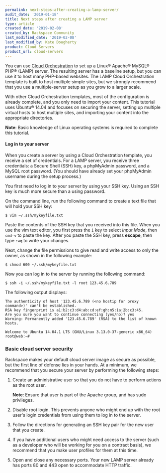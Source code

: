 ```yaml
---
permalink: next-steps-after-creating-a-lamp-server/
audit_date: '2019-01-18'
title: Next steps after creating a LAMP server
type: article
created_date: '2019-02-08'
created_by: Rackspace Community
last_modified_date: '2019-02-08'
last_modified_by: Kate Dougherty
product: Cloud Servers
product_url: cloud-servers
---
```

You can use [Cloud
Orchestration](/support/how-to/quick-set-up-with-rackspace-cloud-orchestration/) to
set up a Linux&reg; Apache&reg; MySQL&reg; PHP&reg; (LAMP) server. The
resulting server has a baseline setup, but you can use it to host many 
PHP-based websites. The LAMP Cloud Orchestration template is built to host
multiple simple sites, but we strongly recommend that you use a 
multiple-server setup as you grow to a larger scale.

With other Cloud Orchestration templates, most of the configuration is already
complete, and you only need to import your content. This tutorial uses
Ubuntu&reg; 14.04 and focuses on securing the server, setting up multiple
virtual hosts to host multiple sites, and importing your content into the
appropriate directories.

**Note**: Basic knowledge of Linux operating systems is required to complete
this tutorial.

#### Log in to your server

When you create a server by using a Cloud Orchestration template, you receive
a set of credentials. For a LAMP server, you receive three credentials: a
Secure Shell (SSH) key, a phpMyAdmin password, and a MySQL root password. (You
should have already set your phpMyAdmin username during the setup process.)

You first need to log in to your server by using your SSH key. Using an SSH
key is much more secure than a using password.

On the command line, run the following command to create a text file that
will hold your SSH key:

    $ vim ~/.ssh/mykeyfile.txt

Paste the contents of the SSH key that you received into this file. When you
use the vim text editor, you first press the `i` key to select _Input Mode_,
then `cmd-v` to paste the key. After you paste the SSH key, press **escape**,
then type `:wq` to write your changes.

Next, change the file permissions to give read and write access to only the
owner, as shown in the following example:

    $ chmod 600 ~/.ssh/mykeyfile.txt

Now you can log in to the server by running the following command:

    $ ssh -i ~/.ssh/mykeyfile.txt -l root 123.45.6.789

The following output displays:

    The authenticity of host '123.45.6.789 (<no hostip for proxy command>)' can't be established.
    RSA key fingerprint is a1:b2:c3:d4:ab:cd:ef:gh:m5:1a:2b:c3:45.
    Are you sure you want to continue connecting (yes/no)? yes
    Warning: Permanently added '123.45.6.789' (RSA) to the list of known hosts.

    Welcome to Ubuntu 14.04.1 LTS (GNU/Linux 3.13.0-37-generic x86_64)
    root@web:~#

### Basic cloud server security

Rackspace makes your default cloud server image as secure as possible, but the
first line of defense lies in your hands. At a minimum, we recommend that you
secure your server by performing the following steps:

1. Create an administrative user so that you do not have to perform actions
   as the root user.

   **Note**: Ensure that user is part of the Apache group, and has sudo
   privileges.

2. Disable root login. This prevents anyone who might end up with the root
   user's login credentials from using them to log in to the server.
3. Follow the directions for generating an SSH key pair for the new user that
   you create.
4. If you have additional users who might need access to the server (such as a
   developer who will be working for you on a contract basis), we recommend
   that you make user profiles for them at this time.
5. Open and close any necessary ports. Your new LAMP server already has ports
   80 and 443 open to accommodate HTTP traffic.
